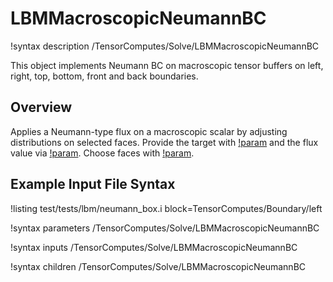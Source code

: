 # LBMMacroscopicNeumannBC

!syntax description /TensorComputes/Solve/LBMMacroscopicNeumannBC

This object implements Neumann BC on macroscopic tensor buffers on left, right, top, bottom, front and back boundaries.

## Overview

Applies a Neumann\-type flux on a macroscopic scalar by adjusting distributions on selected faces.
Provide the target with [!param](/TensorComputes/Solve/LBMMacroscopicNeumannBC/buffer) and the flux
value via [!param](/TensorComputes/Solve/LBMMacroscopicNeumannBC/value). Choose faces with
[!param](/TensorComputes/Solve/LBMMacroscopicNeumannBC/boundary).

## Example Input File Syntax

!listing test/tests/lbm/neumann_box.i block=TensorComputes/Boundary/left

!syntax parameters /TensorComputes/Solve/LBMMacroscopicNeumannBC

!syntax inputs /TensorComputes/Solve/LBMMacroscopicNeumannBC

!syntax children /TensorComputes/Solve/LBMMacroscopicNeumannBC
